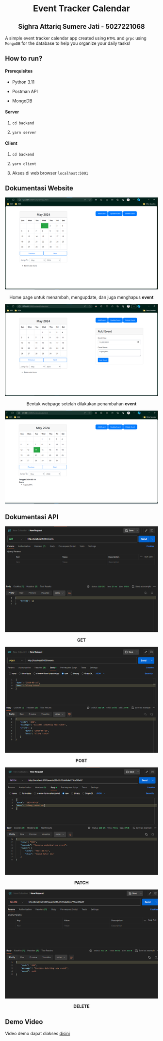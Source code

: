 <div align=center>

# Event Tracker Calendar
## Sighra Attariq Sumere Jati - 5027221068

</div>

A simple event tracker calendar app created using `HTML` and `grpc` using `MongoDB` for the database to help you organize your daily tasks!

## How to run?

#### Prerequisites

- Python 3.11 

- Postman API

- MongoDB

#### Server
1. `cd backend`

2. `yarn server`

#### Client
1. `cd backend`

2. `yarn client`

3. Akses di web browser `localhost:5001`

## Dokumentasi Website

<div align="center">

![Home page](documentation/fotofe.png)

Home page untuk menambah, mengupdate, dan juga menghapus **event**

![Add Event](documentation/tambahevent.png)

Bentuk webpage setelah dilakukan penambahan **event**

![Hasil](documentation/successtambah.png)

</div>

## Dokumentasi API

<div align="center">

![GET](documentation/GETAPI.png)

**GET**

![POST](documentation/POSTAPI.png)


**POST**

![PATCH](documentation/PATCHAPI.png)

**PATCH**

![DELETE](documentation/DELETEAPI.png)

**DELETE**

</div>

## Demo Video

Video demo dapat diakses [disini](https://youtu.be/bbNlGoorLws)